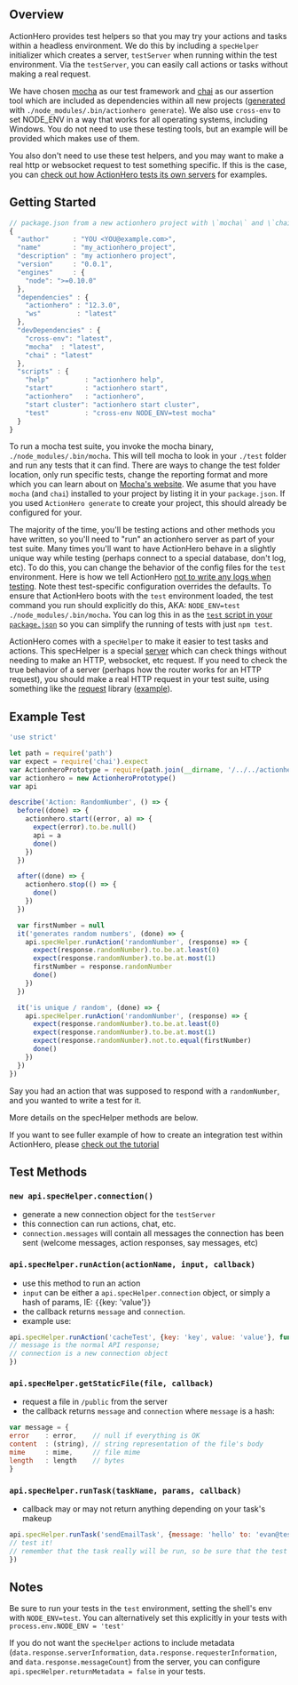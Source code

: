 ## Overview

ActionHero provides test helpers so that you may try your actions and tasks within a headless environment. We do this by including a `specHelper` initializer which creates a server, `testServer` when running within the test environment. Via the `testServer`, you can easily call actions or tasks without making a real request.

We have chosen [mocha](http://mochajs.org/) as our test framework and [chai](http://chaijs.com/) as our assertion tool which are included as dependencies within all new projects ([generated](/docs/get-started) with `./node_modules/.bin/actionhero generate`). We also use `cross-env` to set NODE_ENV in a way that works for all operating systems, including Windows. You do not need to use these testing tools, but an example will be provided which makes use of them.

You also don't need to use these test helpers, and you may want to make a real http or websocket request to test something specific. If this is the case, you can [check out how ActionHero tests its own servers](https://github.com/actionhero/actionhero/tree/master/test/servers) for examples.

## Getting Started

```js
// package.json from a new actionhero project with \`mocha\` and \`chai\` included
{
  "author"      : "YOU <YOU@example.com>",
  "name"        : "my_actionhero_project",
  "description" : "my actionhero project",
  "version"     : "0.0.1",
  "engines"     : {
    "node": ">=0.10.0"
  },
  "dependencies" : {
    "actionhero" : "12.3.0",
    "ws"         : "latest"
  },
  "devDependencies" : {
    "cross-env": "latest",
    "mocha"  : "latest",
    "chai" : "latest"
  },
  "scripts" : {
    "help"         : "actionhero help",
    "start"        : "actionhero start",
    "actionhero"   : "actionhero",
    "start cluster": "actionhero start cluster",
    "test"         : "cross-env NODE_ENV=test mocha"
  }
}
```

To run a mocha test suite, you invoke the mocha binary, `./node_modules/.bin/mocha`. This will tell mocha to look in your `./test` folder and run any tests that it can find. There are ways to change the test folder location, only run specific tests, change the reporting format and more which you can learn about on [Mocha's website](http://mochajs.org/). We asume that you have `mocha` (and `chai`) installed to your project by listing it in your `package.json`. If you used `ActionHero generate` to create your project, this should already be configured for your.

The majority of the time, you'll be testing actions and other methods you have written, so you'll need to "run" an actionhero server as part of your test suite. Many times you'll want to have ActionHero behave in a slightly unique way while testing (perhaps connect to a special database, don't log, etc). To do this, you can change the behavior of the config files for the `test` environment. Here is how we tell ActionHero [not to write any logs when testing](https://github.com/actionhero/actionhero/blob/master/config/logger.js#L48-L54). Note thest test-specific configuration overrides the defaults. To ensure that ActionHero boots with the `test` environment loaded, the test command you run should explicitly do this, AKA: `NODE_ENV=test ./node_modules/.bin/mocha`. You can log this in as the [`test` script in your `package.json`](https://github.com/actionhero/actionhero/blob/master/package.json#L63) so you can simplify the running of tests with just `npm test`.

ActionHero comes with a `specHelper` to make it easier to test tasks and actions. This specHelper is a special [server](/docs/core/#servers) which can check things without needing to make an HTTP, websocket, etc request. If you need to check the true behavior of a server (perhaps how the router works for an HTTP request), you should make a real HTTP request in your test suite, using something like the [request](https://github.com/request/request) library ([example](https://github.com/actionhero/actionhero/blob/master/test/servers/web.js#L178-L184)).

## Example Test

```js
'use strict'

let path = require('path')
var expect = require('chai').expect
var ActionheroPrototype = require(path.join(__dirname, '/../../actionhero.js'))
var actionhero = new ActionheroPrototype()
var api

describe('Action: RandomNumber', () => {
  before((done) => {
    actionhero.start((error, a) => {
      expect(error).to.be.null()
      api = a
      done()
    })
  })

  after((done) => {
    actionhero.stop(() => {
      done()
    })
  })

  var firstNumber = null
  it('generates random numbers', (done) => {
    api.specHelper.runAction('randomNumber', (response) => {
      expect(response.randomNumber).to.be.at.least(0)
      expect(response.randomNumber).to.be.at.most(1)
      firstNumber = response.randomNumber
      done()
    })
  })

  it('is unique / random', (done) => {
    api.specHelper.runAction('randomNumber', (response) => {
      expect(response.randomNumber).to.be.at.least(0)
      expect(response.randomNumber).to.be.at.most(1)
      expect(response.randomNumber).not.to.equal(firstNumber)
      done()
    })
  })
})
```

Say you had an action that was supposed to respond with a `randomNumber`, and you wanted to write a test for it.

More details on the specHelper methods are below.

If you want to see fuller example of how to create an integration test within ActionHero, please [check out the tutorial](https://github.com/actionhero/actionhero-tutorial#testing)

## Test Methods

### `new api.specHelper.connection()`

*   generate a new connection object for the `testServer`
*   this connection can run actions, chat, etc.
*   `connection.messages` will contain all messages the connection has been sent (welcome messages, action responses, say messages, etc)

### `api.specHelper.runAction(actionName, input, callback)`

*   use this method to run an action
*   `input` can be either a `api.specHelper.connection` object, or simply a hash of params, IE: `{`{key: 'value'}`}`
*   the callback returns `message` and `connection`.
*   example use:

```js
api.specHelper.runAction('cacheTest', {key: 'key', value: 'value'}, function(message, connection){
// message is the normal API response;
// connection is a new connection object
})
```

### `api.specHelper.getStaticFile(file, callback)`

*   request a file in `/public` from the server
*   the callback returns `message` and `connection` where `message` is a hash:

```js
var message = {
error    : error,    // null if everything is OK
content  : (string), // string representation of the file's body
mime     : mime,     // file mime
length   : length    // bytes
}
```

### `api.specHelper.runTask(taskName, params, callback)`

*   callback may or may not return anything depending on your task's makeup

```js
api.specHelper.runTask('sendEmailTask', {message: 'hello' to: 'evan@test.com'}, function(response){
// test it!
// remember that the task really will be run, so be sure that the test environment is set properly
})
```

## Notes

Be sure to run your tests in the `test` environment, setting the shell's env with `NODE_ENV=test`. You can alternatively set this explicitly in your tests with `process.env.NODE_ENV = 'test'`

If you do not want the `specHelper` actions to include metadata (`data.response.serverInformation`, `data.response.requesterInformation`, and `data.response.messageCount`) from the server, you can configure `api.specHelper.returnMetadata = false` in your tests.